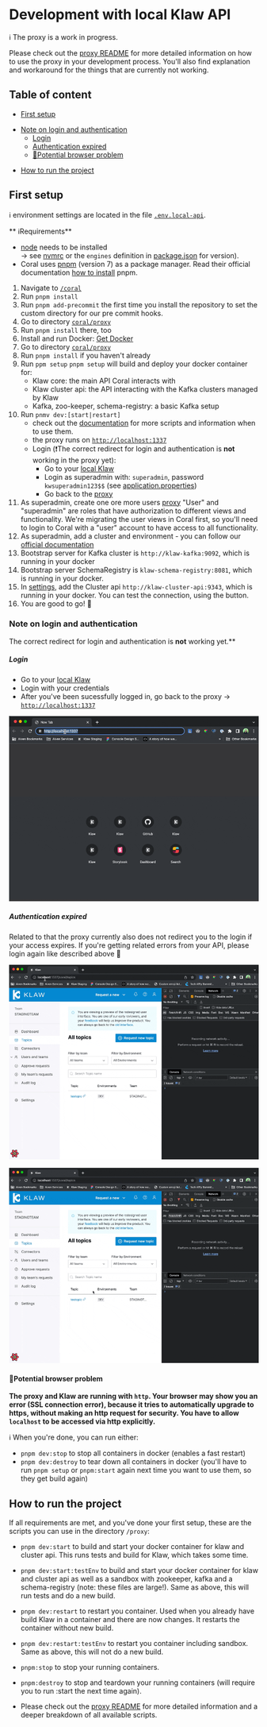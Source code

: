 # Development with local Klaw API

ℹ️ The proxy is a work in progress.

Please check out the [proxy README](../proxy/README.md) for more detailed information on how to use the proxy in your development process. You'll also find explanation and workaround for the things that are currently not working.

## Table of content

* [First setup](#first-setup)
+ [Note on login and authentication](#note-to-login-and-authentication)
    * [Login ](#login)
    * [Authentication expired](#authentication-expired)
    - [🙋Potential browser problem](#potential-browser-problem)
* [How to run the project](#how-to-run-the-project)

 
## First setup

ℹ️ environment settings are located in the file [`.env.local-api`](../../coral/.env.local-api).

** ℹRequirements**

- [node](https://nodejs.org/en/) needs to be installed <br/>
  -> see [nvmrc](../.nvmrc) or the `engines` definition in [package.json](../package.json) for version).
- Coral uses [pnpm](https://pnpm.io/) (version 7) as a package manager. Read their official documentation [how to install](https://pnpm.io/installation) pnpm.

1. Navigate to [`/coral`](../../coral)
2. Run `pnpm install`
3. Run `pnpm add-precommit` the first time you install the repository to set the custom directory for our pre commit hooks.
4. Go to directory [`coral/proxy`](../../coral/proxy)
5. Run `pnpm install` there, too
6. Install and run Docker: [Get Docker](https://docs.docker.com/get-docker/)
7. Go to directory [`coral/proxy`](../../coral/proxy)
8. Run `pnpm install` if you haven't already
9. Run `ppm setup`
   `pnpm setup` will build and deploy your docker container for:
    - Klaw core: the main API Coral interacts with
    - Klaw cluster api: the API interacting with the Kafka clusters managed by Klaw
    - Kafka, zoo-keeper, schema-registry: a basic Kafka setup
10. Run `pnmv dev:[start|restart]`
    - check out the [documentation](../../coral/proxy/README.md) for more scripts and information when to use them.
    - the proxy runs on [`http://localhost:1337`](http://localhost:1337)
    - Login (❗️The correct redirect for login and authentication is **not** working in the proxy yet):
        - Go to your [local Klaw](http://localhost:9097/login)
        - Login as superadmin with: `superadmin`, password `kwsuperadmin123$$` (see [application.properties](../../core/src/main/resources/application.properties))
        - Go back to the [proxy](http://localhost:1337)
11. As superadmin, create one ore more users [proxy](http://localhost:1337/users)
   "User" and "superadmin" are roles that have authorization to different views and functionality. We're migrating the user views in Coral first, so you'll need to login to Coral with a "user" account to have access to all functionality.
12. As superadmin, add a cluster and environment - you can follow our [official documentation](https://www.klaw-project.io/docs/getstarted)
13. Bootstrap server for Kafka cluster is `http://klaw-kafka:9092`, which is running in your docker
14. Bootstrap server SchemaRegistry is `klaw-schema-registry:8081`, which is running in your docker.
15. In [settings](`http://localhost:1337/serverConfig`), add the Cluster api `http://klaw-cluster-api:9343`, which is running in your docker. You can test the connection, using the button.
16. You are good to go! 🎉


### Note on login and authentication

The correct redirect for login and authentication is **not** working yet.**

##### Login 

- Go to your [local Klaw](http://localhost:9097/login)
- Login with your credentials
- After you've been sucessfully logged in, go back to the proxy -> [`http://localhost:1337`](http://localhost:1337)

![gif showing the three steps described above](assets/login.gif)

##### Authentication expired
Related to that the proxy currently also does not redirect you to the login if your access expires. If you're getting related errors from your API, please login again like described above 🙏

![gif showing a redirect error. Pressing the reload button of the browser while the authentication has expired. We see a loading spinner that does not stop. The network tab shows a successful call to `getAuth` and a failed call to `login`. The console shows an error log "Access to fetch at localhost:9097/login from origin http:localhost:1337 has been blocked by CORS policy.](assets/expired1.gif)


![gif showing a redirect error. Pressing the link to the topic details shows the page with a loading spinner running for some time. Then an error is show on the page with the error message "Failed to fetch." The network tab shows a successful calls to `getTopicOverview` and `getSchemaOfTopic` and failed calls to `login`. The console shows an error log "Access to fetch at localhost:9097/login from origin http:localhost:1337 has been blocked by CORS policy.](assets/expired2.gif)


#### 🙋Potential browser problem
**The proxy and Klaw are running with `http`. Your browser may show you an error (SSL connection error), because it tries to automatically upgrade to https, without making an http request for security. You have to allow `localhost` to be accessed via http explicitly.** 

ℹ️ When you're done, you can run either: 
- `pnpm dev:stop` to stop all containers in docker (enables a fast restart) 
- `pnpm dev:destroy` to tear down all containers in docker (you'll have to run `pnpm setup` or `pnpm:start` again next time you want to use them, so they get build again)


## How to run the project

If all requirements are met, and you've done your first setup, these are the scripts you can use in the directory `/proxy`:

- `pnpm dev:start` to build and start your docker container for klaw and cluster api. This runs tests and build for Klaw, which takes some time.
- `pnpm dev:start:testEnv` to build and start your docker container for klaw and cluster api as well as a sandbox with zookeeper, kafka and a schema-registry (note: these files are large!). Same as above, this will run tests and do a new build.
- `pnpm dev:restart` to restart you container. Used when you already have build Klaw in a container and there are now changes. It restarts the container without new build.
- `pnpm dev:restart:testEnv` to restart you container including sandbox. Same as above, this will not do a new build.
- `pnpm:stop` to stop your running containers.
- `pnpm:destroy` to stop and teardown your running containers (will require you to run :start the next time again).

- Please check out the [proxy README](../proxy/README.md) for more detailed information and a deeper breakdown of all available scripts.